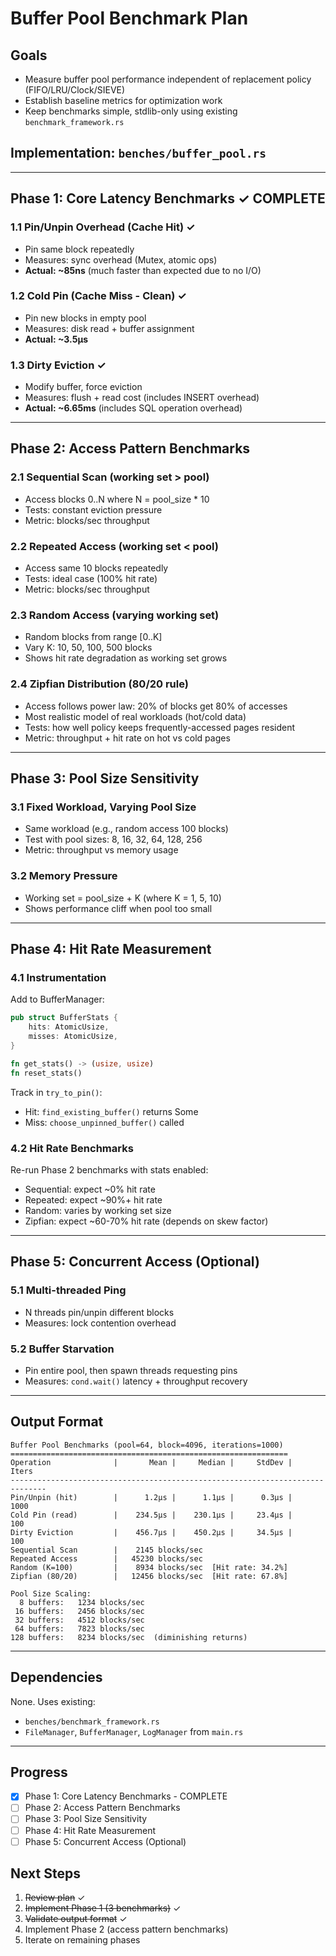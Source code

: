 # Buffer Pool Benchmark Plan

## Goals
- Measure buffer pool performance independent of replacement policy (FIFO/LRU/Clock/SIEVE)
- Establish baseline metrics for optimization work
- Keep benchmarks simple, stdlib-only using existing `benchmark_framework.rs`

## Implementation: `benches/buffer_pool.rs`

---

## Phase 1: Core Latency Benchmarks ✓ COMPLETE

### 1.1 Pin/Unpin Overhead (Cache Hit) ✓
- Pin same block repeatedly
- Measures: sync overhead (Mutex, atomic ops)
- **Actual: ~85ns** (much faster than expected due to no I/O)

### 1.2 Cold Pin (Cache Miss - Clean) ✓
- Pin new blocks in empty pool
- Measures: disk read + buffer assignment
- **Actual: ~3.5µs**

### 1.3 Dirty Eviction ✓
- Modify buffer, force eviction
- Measures: flush + read cost (includes INSERT overhead)
- **Actual: ~6.65ms** (includes SQL operation overhead)

---

## Phase 2: Access Pattern Benchmarks

### 2.1 Sequential Scan (working set > pool)
- Access blocks 0..N where N = pool_size * 10
- Tests: constant eviction pressure
- Metric: blocks/sec throughput

### 2.2 Repeated Access (working set < pool)
- Access same 10 blocks repeatedly
- Tests: ideal case (100% hit rate)
- Metric: blocks/sec throughput

### 2.3 Random Access (varying working set)
- Random blocks from range [0..K]
- Vary K: 10, 50, 100, 500 blocks
- Shows hit rate degradation as working set grows

### 2.4 Zipfian Distribution (80/20 rule)
- Access follows power law: 20% of blocks get 80% of accesses
- Most realistic model of real workloads (hot/cold data)
- Tests: how well policy keeps frequently-accessed pages resident
- Metric: throughput + hit rate on hot vs cold pages

---

## Phase 3: Pool Size Sensitivity

### 3.1 Fixed Workload, Varying Pool Size
- Same workload (e.g., random access 100 blocks)
- Test with pool sizes: 8, 16, 32, 64, 128, 256
- Metric: throughput vs memory usage

### 3.2 Memory Pressure
- Working set = pool_size + K (where K = 1, 5, 10)
- Shows performance cliff when pool too small

---

## Phase 4: Hit Rate Measurement

### 4.1 Instrumentation
Add to BufferManager:
```rust
pub struct BufferStats {
    hits: AtomicUsize,
    misses: AtomicUsize,
}

fn get_stats() -> (usize, usize)
fn reset_stats()
```

Track in `try_to_pin()`:
- Hit: `find_existing_buffer()` returns Some
- Miss: `choose_unpinned_buffer()` called

### 4.2 Hit Rate Benchmarks
Re-run Phase 2 benchmarks with stats enabled:
- Sequential: expect ~0% hit rate
- Repeated: expect ~90%+ hit rate
- Random: varies by working set size
- Zipfian: expect ~60-70% hit rate (depends on skew factor)

---

## Phase 5: Concurrent Access (Optional)

### 5.1 Multi-threaded Ping
- N threads pin/unpin different blocks
- Measures: lock contention overhead

### 5.2 Buffer Starvation
- Pin entire pool, then spawn threads requesting pins
- Measures: `cond.wait()` latency + throughput recovery

---

## Output Format

```
Buffer Pool Benchmarks (pool=64, block=4096, iterations=1000)
==============================================================
Operation              |       Mean |     Median |     StdDev |    Iters
------------------------------------------------------------------------------
Pin/Unpin (hit)        |      1.2µs |      1.1µs |      0.3µs |     1000
Cold Pin (read)        |    234.5µs |    230.1µs |     23.4µs |      100
Dirty Eviction         |    456.7µs |    450.2µs |     34.5µs |      100
Sequential Scan        |    2145 blocks/sec
Repeated Access        |   45230 blocks/sec
Random (K=100)         |    8934 blocks/sec  [Hit rate: 34.2%]
Zipfian (80/20)        |   12456 blocks/sec  [Hit rate: 67.8%]

Pool Size Scaling:
  8 buffers:   1234 blocks/sec
 16 buffers:   2456 blocks/sec
 32 buffers:   4512 blocks/sec
 64 buffers:   7823 blocks/sec
128 buffers:   8234 blocks/sec  (diminishing returns)
```

---

## Dependencies

None. Uses existing:
- `benches/benchmark_framework.rs`
- `FileManager`, `BufferManager`, `LogManager` from `main.rs`

---

## Progress

- [x] Phase 1: Core Latency Benchmarks - COMPLETE
- [ ] Phase 2: Access Pattern Benchmarks
- [ ] Phase 3: Pool Size Sensitivity
- [ ] Phase 4: Hit Rate Measurement
- [ ] Phase 5: Concurrent Access (Optional)

## Next Steps

1. ~~Review plan~~ ✓
2. ~~Implement Phase 1 (3 benchmarks)~~ ✓
3. ~~Validate output format~~ ✓
4. Implement Phase 2 (access pattern benchmarks)
5. Iterate on remaining phases
